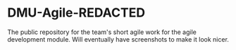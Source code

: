 # DMU-Agile-REDACTED
The public repository for the team's short agile work for the agile development module. Will eventually have screenshots to make it look nicer.
